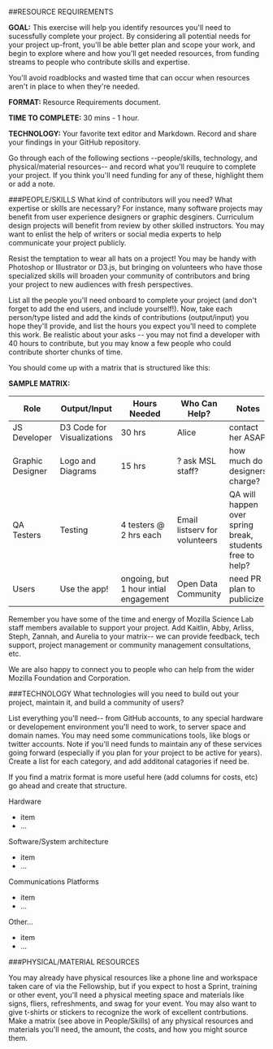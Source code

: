 ##RESOURCE REQUIREMENTS

**GOAL:** This exercise will help you identify resources you'll need to sucessfully complete your project. By considering all potential needs for your project up-front, you'll be able better plan and scope your work, and begin to explore where and how you'll get needed resources, from funding streams to people who contribute skills and expertise. 

You'll avoid roadblocks and wasted time that can occur when resources aren't in place to when they're needed. 

**FORMAT:** Resource Requirements document.

**TIME TO COMPLETE:** 30 mins - 1 hour.

**TECHNOLOGY:** Your favorite text editor and Markdown. Record and share your findings in your GitHub repository.

Go through each of the following sections --people/skills, technology, and physical/material resources-- and record what you'll reuquire to complete your project. If you think you'll need funding for any of these, highlight them or add a note.


###PEOPLE/SKILLS
What kind of contributors will you need? What expertise or skills are necessary? For instance, many software projects may benefit from user experience designers or graphic desginers. Curriculum design projects will benefit from review by other skilled instructors. You may want to enlist the help of writers or social media experts to help communicate your project publicly.

Resist the temptation to wear all hats on a project! You may be handy with Photoshop or Illustrator or D3.js, but bringing on volunteers who have those specialized skills will broaden your community of contributors and bring your project to new audiences with fresh perspectives. 

List all the people you'll need onboard to complete your project (and don't forget to add the end users, and include yourself!). Now, take each person/type listed and add the kinds of contributions (output/input) you hope they'll provide, and list the hours you expect you'll need to complete this work. Be realistic about your asks -- you may not find a developer with 40 hours to contribute, but you may know a few people who could contribute shorter chunks of time. 

You should come up with a matrix that is structured like this:  


**SAMPLE MATRIX:**

Role | Output/Input | Hours Needed | Who Can Help? | Notes
---- |------------- | ------------ | ------------- | -----
JS Developer| D3 Code for Visualizations  | 30 hrs | Alice | contact her ASAP
Graphic Designer | Logo and Diagrams | 15 hrs |? ask MSL staff? | how much do designers charge?
QA Testers | Testing | 4 testers @ 2 hrs each | Email listserv for volunteers | QA will happen over spring break, students free to help? 
Users| Use the app! | ongoing, but 1 hour intial engagement | Open Data Community |need PR plan to publicize

Remember you have some of the time and energy of Mozilla Science Lab staff members available to support your project. Add Kaitlin, Abby, Arliss, Steph, Zannah, and Aurelia to your matrix-- we can provide feedback, tech support, project management or community management consultations, etc.  

We are also happy to connect you to people who can help from the wider Mozilla Foundation and Corporation. 

###TECHNOLOGY
What technologies will you need to build out your project, maintain it, and build a community of users? 

List everything you'll need-- from GitHub accounts, to any special hardware or developement environment you'll need to work, to server space and domain names. You may need some communications tools, like blogs or twitter accounts. Note if you'll need funds to maintain any of these services going forward (especially if you plan for your project to be active for years). Create a list for each category, and add additonal catagories if need be. 

If you find a matrix format is more useful here (add columns for costs, etc) go ahead and create that structure. 

Hardware

* item
* ...

Software/System architecture

* item
* ...
        
Communications Platforms

* item
* ...

Other...

* item
* ...

###PHYSICAL/MATERIAL RESOURCES

You may already have physical resources like a phone line and workspace taken care of via the Fellowship, but if you expect to host a Sprint, training or other event, you'll need a physical meeting space and materials like signs, fliers, refreshments, and swag for your event. You may also want to give t-shirts or stickers to recognize the work of excellent contrbutions. Make a matrix (see above in People/Skills) of any physical resources and materials you'll need, the amount, the costs, and how you might source them.  

